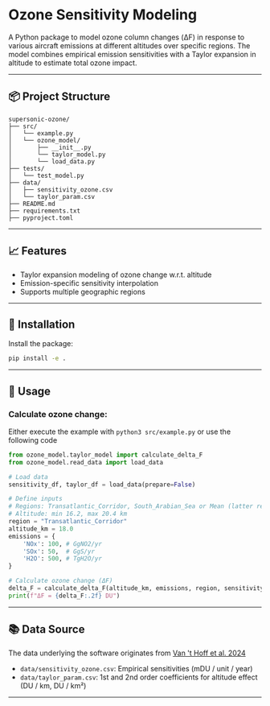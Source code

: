 # Ozone Sensitivity Modeling

A Python package to model ozone column changes (ΔF) in response to various aircraft emissions at different altitudes over specific regions. The model combines empirical emission sensitivities with a Taylor expansion in altitude to estimate total ozone impact.

---

## 📦 Project Structure

```text
supersonic-ozone/
├── src/
│   └── example.py 
│   └── ozone_model/
│       ├── __init__.py
│       └── taylor_model.py
│       └── load_data.py
├── tests/
│   └── test_model.py
├── data/
│   ├── sensitivity_ozone.csv
│   └── taylor_param.csv
├── README.md
├── requirements.txt
├── pyproject.toml
```

---

## 📈 Features

- Taylor expansion modeling of ozone change w.r.t. altitude
- Emission-specific sensitivity interpolation
- Supports multiple geographic regions

---

## 🚀 Installation

Install the package:

```bash
pip install -e .
```

---

## 🧠 Usage

### Calculate ozone change:

Either execute the example with `python3 src/example.py` or use the following code

```python
from ozone_model.taylor_model import calculate_delta_F
from ozone_model.read_data import load_data

# Load data
sensitivity_df, taylor_df = load_data(prepare=False)

# Define inputs
# Regions: Transatlantic_Corridor, South_Arabian_Sea or Mean (latter requires prepare=True)
# Altitude: min 16.2, max 20.4 km
region = "Transatlantic_Corridor" 
altitude_km = 18.0
emissions = {
    'NOx': 100, # GgNO2/yr
    'SOx': 50,  # GgS/yr
    'H2O': 500, # TgH2O/yr
}

# Calculate ozone change (ΔF)
delta_F = calculate_delta_F(altitude_km, emissions, region, sensitivity_df, taylor_df)
print(f"ΔF = {delta_F:.2f} DU")
```

---

## 📚 Data Source

The data underlying the software originates from [Van 't Hoff et al. 2024](https://doi.org/10.1029/2023JD040476)
- `data/sensitivity_ozone.csv`: Empirical sensitivities (mDU / unit / year)
- `data/taylor_param.csv`: 1st and 2nd order coefficients for altitude effect (DU / km, DU / km²)

---
